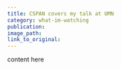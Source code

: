 ```yaml
---
title: CSPAN covers my talk at UMN
category: what-im-watching
publication:
image_path:
link_to_original:
---
```

content here